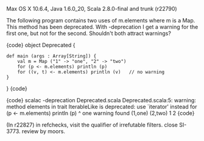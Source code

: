 Max OS X 10.6.4, Java 1.6.0_20, Scala 2.8.0-final and trunk (r22790)

The following program contains two uses of m.elements where m is a Map.  This method has been deprecated.  With -deprecation I get a warning for the first one, but not for the second.  Shouldn't both attract warnings?

{code}
object Deprecated {

    def main (args : Array[String]) {
        val m = Map ("1" -> "one", "2" -> "two")
        for (p <- m.elements) println (p)
        for ((v, t) <- m.elements) println (v)   // no warning
    }

}
{code}

{code}
scalac -deprecation Deprecated.scala
Deprecated.scala:5: warning: method elements in trait IterableLike is deprecated: use `iterator' instead
        for (p <- m.elements) println (p)
                    ^
one warning found
(1,one)
(2,two)
1
2
{code}

(In r22827) in refchecks, visit the qualifier of irrefutable filters. close SI-3773. review by moors.
